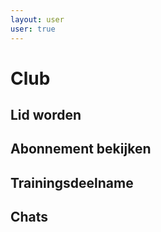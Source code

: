 ```yaml
---
layout: user
user: true
---
```


# Club
## Lid worden

## Abonnement bekijken

## Trainingsdeelname

## Chats